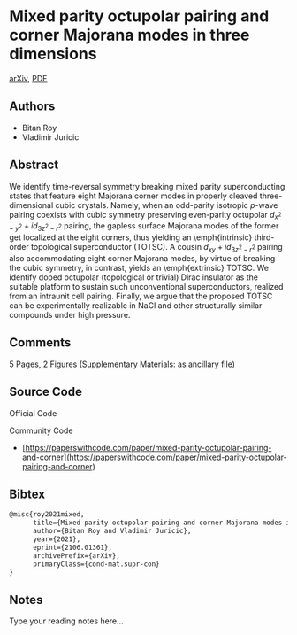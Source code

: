 
# Mixed parity octupolar pairing and corner Majorana modes in three dimensions

[arXiv](https://arxiv.org/abs/2106.01361), [PDF](https://arxiv.org/pdf/2106.01361.pdf)

## Authors

- Bitan Roy
- Vladimir Juricic

## Abstract

We identify time-reversal symmetry breaking mixed parity superconducting states that feature eight Majorana corner modes in properly cleaved three-dimensional cubic crystals. Namely, when an odd-parity isotropic $p$-wave pairing coexists with cubic symmetry preserving even-parity octupolar $d_{x^2-y^2}+i d_{3z^2-r^2}$ pairing, the gapless surface Majorana modes of the former get localized at the eight corners, thus yielding an \emph{intrinsic} third-order topological superconductor (TOTSC). A cousin $d_{xy}+id_{3z^2-r^2}$ pairing also accommodating eight corner Majorana modes, by virtue of breaking the cubic symmetry, in contrast, yields an \emph{extrinsic} TOTSC. We identify doped octupolar (topological or trivial) Dirac insulator as the suitable platform to sustain such unconventional superconductors, realized from an intraunit cell pairing. Finally, we argue that the proposed TOTSC can be experimentally realizable in NaCl and other structurally similar compounds under high pressure.

## Comments

5 Pages, 2 Figures (Supplementary Materials: as ancillary file)

## Source Code

Official Code



Community Code

- [https://paperswithcode.com/paper/mixed-parity-octupolar-pairing-and-corner](https://paperswithcode.com/paper/mixed-parity-octupolar-pairing-and-corner)

## Bibtex

```tex
@misc{roy2021mixed,
      title={Mixed parity octupolar pairing and corner Majorana modes in three dimensions}, 
      author={Bitan Roy and Vladimir Juricic},
      year={2021},
      eprint={2106.01361},
      archivePrefix={arXiv},
      primaryClass={cond-mat.supr-con}
}
```

## Notes

Type your reading notes here...

